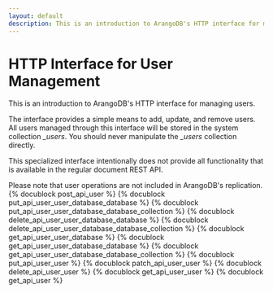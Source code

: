 ```yaml
---
layout: default
description: This is an introduction to ArangoDB's HTTP interface for managing users
---
```

HTTP Interface for User Management
==================================

This is an introduction to ArangoDB's HTTP interface for managing users.

The interface provides a simple means to add, update, and remove users.  All
users managed through this interface will be stored in the system collection
*_users*. You should never manipulate the *_users* collection directly.

This specialized interface intentionally does not provide all functionality that
is available in the regular document REST API.

Please note that user operations are not included in ArangoDB's replication.
{% docublock post_api_user %}
{% docublock put_api_user_user_database_database %}
{% docublock put_api_user_user_database_database_collection %}
{% docublock delete_api_user_user_database_database %}
{% docublock delete_api_user_user_database_database_collection %}
{% docublock get_api_user_user_database %}
{% docublock get_api_user_user_database_database %}
{% docublock get_api_user_user_database_database_collection %}
{% docublock put_api_user_user %}
{% docublock patch_api_user_user %}
{% docublock delete_api_user_user %}
{% docublock get_api_user_user %}
{% docublock get_api_user %}
